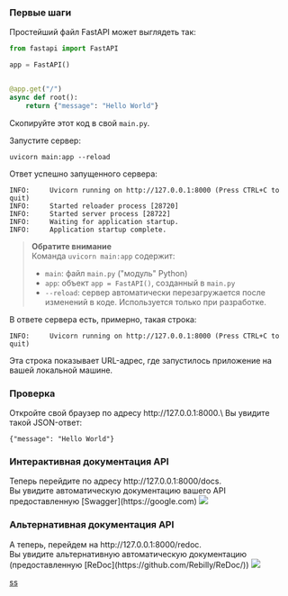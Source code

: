 <h3>Первые шаги</h3>

Простейший файл FastAPI может выглядеть так:

```python
from fastapi import FastAPI

app = FastAPI()


@app.get("/")
async def root():
    return {"message": "Hello World"}
```
Скопируйте этот код в свой `main.py`.

Запустите сервер:

```commandline
uvicorn main:app --reload
```

Ответ успешно запущенного сервера:

```
INFO:     Uvicorn running on http://127.0.0.1:8000 (Press CTRL+C to quit)
INFO:     Started reloader process [28720]
INFO:     Started server process [28722]
INFO:     Waiting for application startup.
INFO:     Application startup complete.
```

>**Обратите внимание**<br>
> Команда `uvicorn main:app` содержит:
> * `main`: файл `main.py` ("модуль" Python)
> * `app`: объект `app = FastAPI()`, созданный в `main.py`
> * `--reload`: сервер автоматически перезагружается после изменений в коде. Используется только при разработке.

В ответе сервера есть, примерно, такая строка:

```
INFO:     Uvicorn running on http://127.0.0.1:8000 (Press CTRL+C to quit)
```

Эта строка показывает URL-адрес, где запустилось приложение на вашей локальной машине.

<h3>Проверка</h3>
Откройте свой браузер по адресу http://127.0.0.1:8000.\
Вы увидите такой JSON-ответ:

```
{"message": "Hello World"}
```

<h3>Интерактивная документация API</h3>
Теперь перейдите по адресу http://127.0.0.1:8000/docs. <br>
Вы увидите автоматическую документацию вашего API предоставленную 
[Swagger](https://google.com)
<img src="https://fastapi.tiangolo.com/img/index/index-01-swagger-ui-simple.png">

<h3>Альтернативная документация API</h3>
А теперь, перейдем на http://127.0.0.1:8000/redoc. <br>
Вы увидите альтернативную автоматическую документацию (предоставленную [ReDoc](https://github.com/Rebilly/ReDoc/))
<img src="https://fastapi.tiangolo.com/img/index/index-02-redoc-simple.png">

[ss](https://google.com)